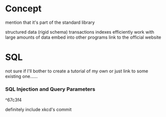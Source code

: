# Concept

mention that it's part of the standard library

structured data (rigid schema)
transactions
indexes
efficiently work with large amounts of data
embed into other programs
link to the official website

# SQL

not sure if I'll bother to create a tutorial of my own or just link to some existing one......

### SQL Injection and Query Parameters

^67c3f4

definitely include xkcd's commit
